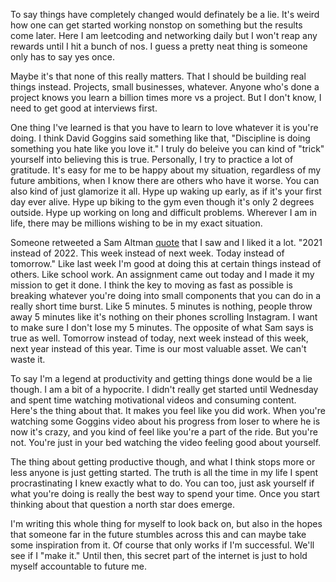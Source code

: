 To say things have completely changed would definately be a lie. It's weird how one can get started working nonstop on something but the results come later. Here I am leetcoding and networking daily but I won't reap any rewards until I hit a bunch of nos. I guess a pretty neat thing is someone only has to say yes once.

Maybe it's that none of this really matters. That I should be building real things instead. Projects, small businesses, whatever. Anyone who's done a project knows you learn a billion times more vs a project. But I don't know, I need to get good at interviews first. 

One thing I've learned is that you have to learn to love whatever it is you're doing. I think David Goggins said something like that, "Discipline is doing something you hate like you love it." I truly do beleive you can kind of "trick" yourself into believing this is true. Personally, I try to practice a lot of gratitude. It's easy for me to be happy about my situation, regardless of my future ambitions, when I know there are others who have it worse. You can also kind of just glamorize it all. Hype up waking up early, as if it's your first day ever alive. Hype up biking to the gym even though it's only 2 degrees outside. Hype up working on long and difficult problems. Wherever I am in life, there may be millions wishing to be in my exact situation. 

Someone retweeted a Sam Altman [quote](https://x.com/sama/status/1345140364995227648?s=20) that I saw and I liked it a lot. "2021 instead of 2022. This week instead of next week. Today instead of tomorrow." Like last week I'm good at doing this at certain things instead of others. Like school work. An assignment came out today and I made it my mission to get it done. I think the key to moving as fast as possible is breaking whatever you're doing into small components that you can do in a really short time burst. Like 5 minutes. 5 minutes is nothing, people throw away 5 minutes like it's nothing on their phones scrolling Instagram. I want to make sure I don't lose my 5 minutes. The opposite of what Sam says is true as well. Tomorrow instead of today, next week instead of this week, next year instead of this year. Time is our most valuable asset. We can't waste it.

To say I'm a legend at productivity and getting things done would be a lie though. I am a bit of a hypocrite. I didn't really get started until Wednesday and spent time watching motivational videos and consuming content. Here's the thing about that. It makes you feel like you did work. When you're watching some Goggins video about his progress from loser to where he is now it's crazy, and you kind of feel like you're a part of the ride. But you're not. You're just in your bed watching the video feeling good about yourself.

The thing about getting productive though, and what I think stops more or less anyone is just getting started. The truth is all the time in my life I spent procrastinating I knew exactly what to do. You can too, just ask yourself if what you're doing is really the best way to spend your time. Once you start thinking about that question a north star does emerge.

I'm writing this whole thing for myself to look back on, but also in the hopes that someone far in the future stumbles across this and can maybe take some inspiration from it. Of course that only works if I'm successful. We'll see if I "make it." Until then, this secret part of the internet is just to hold myself accountable to future me.